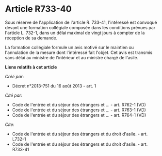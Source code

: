 # Article R733-40

Sous réserve de l'application de l'article R. 733-41, l'intéressé est convoqué devant une formation collégiale composée dans
les conditions prévues par l'article L. 732-1, dans un délai maximal de vingt jours à compter de la réception de sa demande. 

La formation collégiale formule un avis motivé sur le maintien ou l'annulation de la mesure dont l'intéressé fait l'objet.
Cet avis est transmis sans délai au ministre de l'intérieur et au ministre chargé de l'asile.

**Liens relatifs à cet article**

_Créé par_:

  - Décret n°2013-751 du 16 août 2013 - art. 1

_Cité par_:

  - Code de l'entrée et du séjour des étrangers et ... - art. R762-1 (VD)
  - Code de l'entrée et du séjour des étrangers et ... - art. R763-1 (VD)
  - Code de l'entrée et du séjour des étrangers et ... - art. R764-1 (VD)

_Cite_:

  - Code de l'entrée et du séjour des étrangers et du droit d'asile. - art. L732-1
  - Code de l'entrée et du séjour des étrangers et du droit d'asile. - art. R733-41
